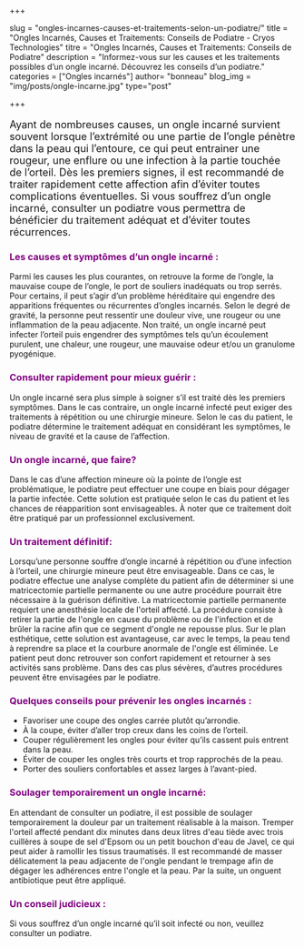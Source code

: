 +++

slug = "ongles-incarnes-causes-et-traitements-selon-un-podiatre/"
title = "Ongles Incarnés, Causes et Traitements: Conseils de Podiatre - Cryos Technologies"
titre = "Ongles Incarnés, Causes et Traitements: Conseils de Podiatre"
description = "Informez-vous sur les causes et les traitements possibles d’un ongle incarné. Découvrez les conseils d’un podiatre."
categories = ["Ongles incarnés"]
author= "bonneau"
blog_img = "img/posts/ongle-incarne.jpg"
type="post"

+++

<p style="font-size: 18px;">Ayant de nombreuses causes, un ongle incarné survient souvent lorsque l’extrémité ou une partie de l’ongle pénètre dans la peau qui l’entoure, ce qui peut entrainer une rougeur, une enflure ou une infection à la partie touchée de l’orteil. Dès les premiers signes, il est recommandé de traiter rapidement cette affection afin d’éviter toutes complications éventuelles. Si vous souffrez d’un ongle incarné, consulter un podiatre vous permettra de bénéficier du traitement adéquat et d’éviter toutes récurrences.</p>
<h3 style="color: #800080;">Les causes et symptômes d’un ongle incarné :</h3>
Parmi les causes les plus courantes, on retrouve la forme de l’ongle, la mauvaise coupe de l’ongle, le port de souliers inadéquats ou trop serrés. Pour certains, il peut s’agir d’un problème héréditaire qui engendre des apparitions fréquentes ou récurrentes d’ongles incarnés. Selon le degré de gravité, la personne peut ressentir une douleur vive, une rougeur ou une inflammation de la peau adjacente. Non traité, un ongle incarné peut infecter l’orteil puis engendrer des symptômes tels qu’un écoulement purulent, une chaleur, une rougeur, une mauvaise odeur et/ou un granulome pyogénique.

<h3 style="color: #800080;">Consulter rapidement pour mieux guérir :</h3>
Un ongle incarné sera plus simple à soigner s’il est traité dès les premiers symptômes. Dans le cas contraire, un ongle incarné infecté peut exiger des traitements à répétition ou une chirurgie mineure. Selon le cas du patient, le podiatre détermine le traitement adéquat en considérant les symptômes, le niveau de gravité et la cause de l’affection.

<h3 style="color: #800080;">Un ongle incarné, que faire?</h3>
Dans le cas d’une affection mineure où la pointe de l’ongle est problématique, le podiatre peut effectuer une coupe en biais pour dégager la partie infectée. Cette solution est pratiquée selon le cas du patient et les chances de réapparition sont envisageables. À noter que ce traitement doit être pratiqué par un professionnel exclusivement.

<h3 style="color: #800080;">Un traitement définitif:</h3>
Lorsqu’une personne souffre d’ongle incarné à répétition ou d’une infection à l’orteil, une chirurgie mineure peut être envisageable. Dans ce cas, le podiatre effectue une analyse complète du patient afin de déterminer si une matricectomie partielle permanente ou une autre procédure pourrait être nécessaire à la guérison définitive. La matricectomie partielle permanente requiert une anesthésie locale de l'orteil affecté. La procédure consiste à retirer la partie de l'ongle en cause du problème ou de l'infection et de brûler la racine afin que ce segment d'ongle ne repousse plus. Sur le plan esthétique, cette solution est avantageuse, car avec le temps, la peau tend à reprendre sa place et la courbure anormale de l'ongle est éliminée. Le patient peut donc retrouver son confort rapidement et retourner à ses activités sans problème. Dans des cas plus sévères, d’autres procédures peuvent être envisagées par le podiatre.

<h3 style="color: #800080;">Quelques conseils pour prévenir les ongles incarnés :</h3>
<ul>
	<li>Favoriser une coupe des ongles carrée plutôt qu’arrondie.</li>
	<li>À la coupe, éviter d’aller trop creux dans les coins de l’orteil.</li>
	<li>Couper régulièrement les ongles pour éviter qu’ils cassent puis entrent dans la peau.</li>
	<li>Éviter de couper les ongles très courts et trop rapprochés de la peau.</li>
	<li>Porter des souliers confortables et assez larges à l’avant-pied.</li>
</ul>
<h3 style="color: #800080;">Soulager temporairement un ongle incarné:</h3>
En attendant de consulter un podiatre, il est possible de soulager temporairement la douleur par un traitement réalisable à la maison. Tremper l'orteil affecté pendant dix minutes dans deux litres d'eau tiède avec trois cuillères à soupe de sel d'Epsom ou un petit bouchon d'eau de Javel<i>,</i> ce qui peut aider à ramollir les tissus traumatisés. Il est recommandé de masser délicatement la peau adjacente de l'ongle pendant le trempage afin de dégager les adhérences entre l'ongle et la peau. Par la suite, un onguent antibiotique peut être appliqué.

<h3 style="color: #800080;">Un conseil judicieux :</h3>
Si vous souffrez d’un ongle incarné qu’il soit infecté ou non, veuillez consulter un podiatre.